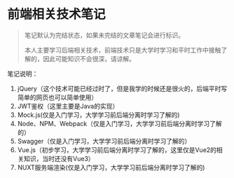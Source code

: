 # 前端相关技术笔记

> 笔记默认为完结状态，如果未完结的文章笔记会进行标识。
>
> 本人主要学习后端相关技术，前端技术只是大学时学习和平时工作中接触了解的，因此可能知识不会很深，请谅解。

笔记说明：

1. jQuery（这个技术可能已经过时了，但是我学的时候还是很火的，后端平时写简单的网页也可以简单使用）
1. JWT鉴权（这里主要是Java的实现）
1. Mock.js(仅是入门学习，大学学习前后端分离时学习了解的)
1. Node、NPM、Webpack（仅是入门学习，大学学习前后端分离时学习了解的）
1. Swagger（仅是入门学习，大学学习前后端分离时学习了解的）
1. Vue.js（初步学习，大学学习前后端分离时学习了解的，这里仅是Vue2的相关知识，当时还没有Vue3）
1. NUXT服务端渲染(仅是入门学习，大学学习前后端分离时学习了解的)
